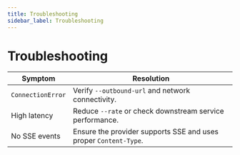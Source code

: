 ```yaml
---
title: Troubleshooting
sidebar_label: Troubleshooting
---
```


# Troubleshooting

| Symptom | Resolution |
| --------- | ------------ |
| `ConnectionError` | Verify `--outbound-url` and network connectivity. |
| High latency | Reduce `--rate` or check downstream service performance. |
| No SSE events | Ensure the provider supports SSE and uses proper `Content-Type`. |
